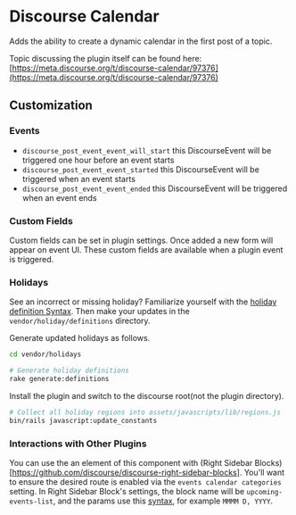 # Discourse Calendar

Adds the ability to create a dynamic calendar in the first post of a topic.

Topic discussing the plugin itself can be found here: [https://meta.discourse.org/t/discourse-calendar/97376](https://meta.discourse.org/t/discourse-calendar/97376)

## Customization

### Events

- `discourse_post_event_event_will_start` this DiscourseEvent will be triggered one hour before an event starts
- `discourse_post_event_event_started` this DiscourseEvent will be triggered when an event starts
- `discourse_post_event_event_ended` this DiscourseEvent will be triggered when an event ends

### Custom Fields

Custom fields can be set in plugin settings. Once added a new form will appear on event UI.
These custom fields are available when a plugin event is triggered.

### Holidays

See an incorrect or missing holiday? Familiarize yourself with the [holiday definition Syntax](vendor/holidays/definitions/doc/SYNTAX.md). Then make your updates in the `vendor/holiday/definitions` directory.

Generate updated holidays as follows.

```sh
cd vendor/holidays

# Generate holiday definitions
rake generate:definitions
```

Install the plugin and switch to the discourse root(not the plugin directory).

```sh
# Collect all holiday regions into assets/javascripts/lib/regions.js
bin/rails javascript:update_constants
```

### Interactions with Other Plugins

You can use the an element of this component with (Right Sidebar Blocks)[https://github.com/discourse/discourse-right-sidebar-blocks]. You'll want to ensure the desired route is enabled via the `events calendar categories` setting. In Right Sidebar Block's settings, the block name will be `upcoming-events-list`, and the params use this [syntax](https://momentjs.com/docs/#/displaying/format/), for example `MMMM D, YYYY`.
